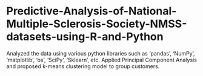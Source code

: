 # Predictive-Analysis-of-National-Multiple-Sclerosis-Society-NMSS-datasets-using-R-and-Python
Analyzed the data using various python libraries such as ‘pandas’, ‘NumPy’, ‘matplotlib’, ‘os’, ‘SciPy’, ‘Sklearn’, etc. Applied Principal Component Analysis and proposed k-means clustering model to group customers.

